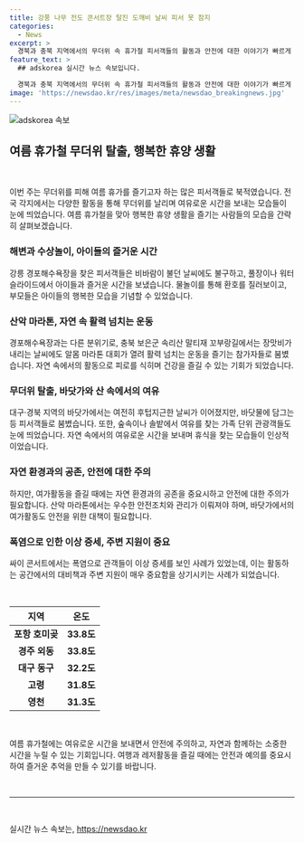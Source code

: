 ```yaml
---
title: 강풍 나무 전도 콘서트장 탈진 도깨비 날씨 피서 못 참지
categories:
  - News
excerpt: >
  경북과 충북 지역에서의 무더위 속 휴가철 피서객들의 활동과 안전에 대한 이야기가 빠르게 전개되고 있습니다. 경포해변과 꼬부랑길에서의 물놀이와 알몸 마라톤으로 즐거운 시간을 보내는 피서객들과, 고립된 등산객들의 안전 사고, 그리고 폭염으로 인한 관객들의 탈진 증세도 이슈가 되고 있습니다. 함께 휴가철을 즐기는 사람들에게 안전과 쾌적한 휴가가 보장되기를 기도합니다.
feature_text: >
  ## adskorea 실시간 뉴스 속보입니다.

  경북과 충북 지역에서의 무더위 속 휴가철 피서객들의 활동과 안전에 대한 이야기가 빠르게 전개되고 있습니다. 경포해변과 꼬부랑길에서의 물놀이와 알몸 마라톤으로 즐거운 시간을 보내는 피서객들과, 고립된 등산객들의 안전 사고, 그리고 폭염으로 인한 관객들의 탈진 증세도 이슈가 되고 있습니다. 함께 휴가철을 즐기는 사람들에게 안전과 쾌적한 휴가가 보장되기를 기도합니다.
image: 'https://newsdao.kr/res/images/meta/newsdao_breakingnews.jpg'
---
```


<p><img src="https://newsdao.kr/res/images/meta/newsdao_breakingnews.jpg" alt="adskorea 속보" /></p>

<h2 data-ke-size="size26">여름 휴가철 무더위 탈출, 행복한 휴양 생활</h2>

<p data-ke-size="size16">&nbsp;</p>

<p>이번 주는 무더위를 피해 여름 휴가를 즐기고자 하는 많은 피서객들로 북적였습니다. 전국 각지에서는 다양한 활동을 통해 무더위를 날리며 여유로운 시간을 보내는 모습들이 눈에 띄었습니다. 여름 휴가철을 맞아 행복한 휴양 생활을 즐기는 사람들의 모습을 간략히 살펴보겠습니다.</p></p>

<h3>해변과 수상놀이, 아이들의 즐거운 시간</h3>

<p data-ke-size="size16">강릉 경포해수욕장을 찾은 피서객들은 비바람이 불던 날씨에도 불구하고, 풀장이나 워터슬라이드에서 아이들과 즐거운 시간을 보냈습니다. 물놀이를 통해 환호를 질러보이고, 부모들은 아이들의 행복한 모습을 기념할 수 있었습니다.</p>

<h3>산악 마라톤, 자연 속 활력 넘치는 운동</h3>

<p data-ke-size="size16">경포해수욕장과는 다른 분위기로, 충북 보은군 속리산 말티재 꼬부랑길에서는 장맛비가 내리는 날씨에도 알몸 마라톤 대회가 열려 활력 넘치는 운동을 즐기는 참가자들로 붐볐습니다. 자연 속에서의 활동으로 피로를 식히며 건강을 즐길 수 있는 기회가 되었습니다.</p>

<h3>무더위 탈출, 바닷가와 산 속에서의 여유</h3>

<p data-ke-size="size16">대구·경북 지역의 바닷가에서는 여전히 후텁지근한 날씨가 이어졌지만, 바닷물에 담그는 등 피서객들로 붐볐습니다. 또한, 숲속이나 솔밭에서 여유를 찾는 가족 단위 관광객들도 눈에 띄었습니다. 자연 속에서의 여유로운 시간을 보내며 휴식을 찾는 모습들이 인상적이었습니다.</p>

<h3>자연 환경과의 공존, 안전에 대한 주의</h3>

<p data-ke-size="size16">하지만, 여가활동을 즐길 때에는 자연 환경과의 공존을 중요시하고 안전에 대한 주의가 필요합니다. 산악 마라톤에서는 우수한 안전조치와 관리가 이뤄져야 하며, 바닷가에서의 여가활동도 안전을 위한 대책이 필요합니다.</p>

<h3>폭염으로 인한 이상 증세, 주변 지원이 중요</h3>

<p data-ke-size="size16">싸이 콘서트에서는 폭염으로 관객들이 이상 증세를 보인 사례가 있었는데, 이는 활동하는 공간에서의 대비책과 주변 지원이 매우 중요함을 상기시키는 사례가 되었습니다.</p>

<p data-ke-size="size16">&nbsp;</p>

<table>
    <thead>
        <tr>
            <th style="text-align: center; height: 17px;"><b>지역</b></th>
            <th style="text-align: center; height: 17px;"><b>온도</b></th>
        </tr>
    </thead>
    <tbody>
        <tr>
            <td style="text-align: center; height: 17px;"><b>포항 호미곶</b></td>
            <td style="text-align: center; height: 17px;"><b>33.8도</b></td>
        </tr>
        <tr>
            <td style="text-align: center; height: 17px;"><b>경주 외동</b></td>
            <td style="text-align: center; height: 17px;"><b>33.8도</b></td>
        </tr>
        <tr>
            <td style="text-align: center; height: 17px;"><b>대구 동구</b></td>
            <td style="text-align: center; height: 17px;"><b>32.2도</b></td>
        </tr>
        <tr>
            <td style="text-align: center; height: 17px;"><b>고령</b></td>
            <td style="text-align: center; height: 17px;"><b>31.8도</b></td>
        </tr>
        <tr>
            <td style="text-align: center; height: 17px;"><b>영천</b></td>
            <td style="text-align: center; height: 17px;"><b>31.3도</b></td>
        </tr>
    </tbody>
</table>

<p data-ke-size="size16">&nbsp;</p>

<p data-ke-size="size16">여름 휴가철에는 여유로운 시간을 보내면서 안전에 주의하고, 자연과 함께하는 소중한 시간을 누릴 수 있는 기회입니다. 여행과 레저활동을 즐길 때에는 안전과 예의를 중요시하여 즐거운 추억을 만들 수 있기를 바랍니다.</p>

<p data-ke-size="size16">&nbsp;</p>

<hr>

<p data-ke-size="size16">&nbsp;</p>
실시간 뉴스 속보는, <a href="https://newsdao.kr" rel="dofollow">https://newsdao.kr</a>



